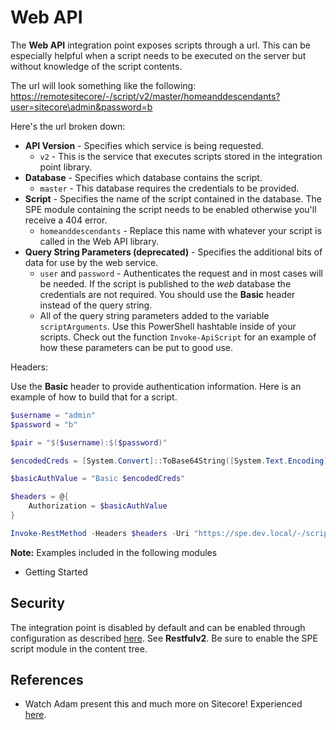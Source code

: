 # Web API

The **Web API** integration point exposes scripts through a url. This can be especially helpful when a script needs to be executed on the server but without knowledge of the script contents.

The url will look something like the following: [https://remotesitecore/-/script/v2/master/homeanddescendants?user=sitecore\admin&password=b](https://remotesitecore/-/script/v2/master/homeanddescendants?user=sitecore\admin&password=b)

Here's the url broken down:

* **API Version** - Specifies which service is being requested.
  * `v2` - This is the service that executes scripts stored in the integration point library.
* **Database** - Specifies which database contains the script.
  * `master` - This database requires the credentials to be provided.
* **Script** - Specifies the name of the script contained in the database. The SPE module containing the script needs to be enabled otherwise you'll receive a 404 error.
  * `homeanddescendants` - Replace this name with whatever your script is called in the Web API library.
* **Query String Parameters (deprecated)** - Specifies the additional bits of data for use by the web service.
  * `user` and `password` - Authenticates the request and in most cases will be needed. If the script is published to the _web_ database the credentials are not required. You should use the **Basic** header instead of the query string.
  * All of the query string parameters added to the variable `scriptArguments`. Use this PowerShell hashtable inside of your scripts. Check out the function `Invoke-ApiScript` for an example of how these parameters can be put to good use.

Headers:

Use the **Basic** header to provide authentication information. Here is an example of how to build that for a script.

```powershell
$username = "admin"
$password = "b"

$pair = "$($username):$($password)"

$encodedCreds = [System.Convert]::ToBase64String([System.Text.Encoding]::ASCII.GetBytes($pair))

$basicAuthValue = "Basic $encodedCreds"

$headers = @{
    Authorization = $basicAuthValue
}

Invoke-RestMethod -Headers $headers -Uri "https://spe.dev.local/-/script/v2/master/TrainingWebApi?offset=3&limit=2&fields=(Name,ItemPath,Id)"
```

**Note:** Examples included in the following modules

* Getting Started

## Security

The integration point is disabled by default and can be enabled through configuration as described [here](../../security/). See **Restfulv2**. Be sure to enable the SPE script module in the content tree.

## References

* Watch Adam present this and much more on Sitecore! Experienced [here](https://vimeo.com/134196432).

